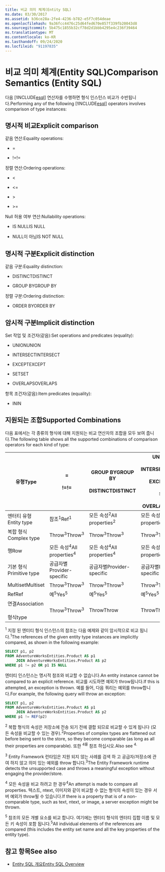 ```yaml
---
title: 비교 의미 체계(Entity SQL)
ms.date: 03/30/2017
ms.assetid: b36ce28a-2fe4-4236-b782-e5f7c054deae
ms.openlocfilehash: 9a36fcc4476c25d64fed670e857f339fb20043d8
ms.sourcegitcommit: 5b475c1855b32cf78d2d1bbb4295e4c236f39464
ms.translationtype: MT
ms.contentlocale: ko-KR
ms.lasthandoff: 09/24/2020
ms.locfileid: "91197835"
---
```

# <a name="comparison-semantics-entity-sql"></a><span data-ttu-id="1958b-102">비교 의미 체계(Entity SQL)</span><span class="sxs-lookup"><span data-stu-id="1958b-102">Comparison Semantics (Entity SQL)</span></span>

<span data-ttu-id="1958b-103">다음 [!INCLUDE[esql](../../../../../../includes/esql-md.md)] 연산자를 수행하면 형식 인스턴스 비교가 수반됩니다.</span><span class="sxs-lookup"><span data-stu-id="1958b-103">Performing any of the following [!INCLUDE[esql](../../../../../../includes/esql-md.md)] operators involves comparison of type instances:</span></span>  
  
## <a name="explicit-comparison"></a><span data-ttu-id="1958b-104">명시적 비교</span><span class="sxs-lookup"><span data-stu-id="1958b-104">Explicit comparison</span></span>  

 <span data-ttu-id="1958b-105">같음 연산:</span><span class="sxs-lookup"><span data-stu-id="1958b-105">Equality operations:</span></span>  
  
- =  
  
- <span data-ttu-id="1958b-106">!=</span><span class="sxs-lookup"><span data-stu-id="1958b-106">!=</span></span>  
  
 <span data-ttu-id="1958b-107">정렬 연산:</span><span class="sxs-lookup"><span data-stu-id="1958b-107">Ordering operations:</span></span>  
  
- <  
  
- \<=  
  
- \>  
  
- \>=  
  
 <span data-ttu-id="1958b-108">Null 허용 여부 연산:</span><span class="sxs-lookup"><span data-stu-id="1958b-108">Nullability operations:</span></span>  
  
- <span data-ttu-id="1958b-109">IS NULL</span><span class="sxs-lookup"><span data-stu-id="1958b-109">IS NULL</span></span>  
  
- <span data-ttu-id="1958b-110">NULL이 아님</span><span class="sxs-lookup"><span data-stu-id="1958b-110">IS NOT NULL</span></span>  
  
## <a name="explicit-distinction"></a><span data-ttu-id="1958b-111">명시적 구분</span><span class="sxs-lookup"><span data-stu-id="1958b-111">Explicit distinction</span></span>  

 <span data-ttu-id="1958b-112">같음 구분:</span><span class="sxs-lookup"><span data-stu-id="1958b-112">Equality distinction:</span></span>  
  
- <span data-ttu-id="1958b-113">DISTINCT</span><span class="sxs-lookup"><span data-stu-id="1958b-113">DISTINCT</span></span>  
  
- <span data-ttu-id="1958b-114">GROUP BY</span><span class="sxs-lookup"><span data-stu-id="1958b-114">GROUP BY</span></span>  
  
 <span data-ttu-id="1958b-115">정렬 구분:</span><span class="sxs-lookup"><span data-stu-id="1958b-115">Ordering distinction:</span></span>  
  
- <span data-ttu-id="1958b-116">ORDER BY</span><span class="sxs-lookup"><span data-stu-id="1958b-116">ORDER BY</span></span>  
  
## <a name="implicit-distinction"></a><span data-ttu-id="1958b-117">암시적 구분</span><span class="sxs-lookup"><span data-stu-id="1958b-117">Implicit distinction</span></span>  

 <span data-ttu-id="1958b-118">Set 작업 및 조건자(같음):</span><span class="sxs-lookup"><span data-stu-id="1958b-118">Set operations and predicates (equality):</span></span>  
  
- <span data-ttu-id="1958b-119">UNION</span><span class="sxs-lookup"><span data-stu-id="1958b-119">UNION</span></span>  
  
- <span data-ttu-id="1958b-120">INTERSECT</span><span class="sxs-lookup"><span data-stu-id="1958b-120">INTERSECT</span></span>  
  
- <span data-ttu-id="1958b-121">EXCEPT</span><span class="sxs-lookup"><span data-stu-id="1958b-121">EXCEPT</span></span>  
  
- <span data-ttu-id="1958b-122">SET</span><span class="sxs-lookup"><span data-stu-id="1958b-122">SET</span></span>  
  
- <span data-ttu-id="1958b-123">OVERLAPS</span><span class="sxs-lookup"><span data-stu-id="1958b-123">OVERLAPS</span></span>  
  
 <span data-ttu-id="1958b-124">항목 조건자(같음):</span><span class="sxs-lookup"><span data-stu-id="1958b-124">Item predicates (equality):</span></span>  
  
- <span data-ttu-id="1958b-125">IN</span><span class="sxs-lookup"><span data-stu-id="1958b-125">IN</span></span>  
  
## <a name="supported-combinations"></a><span data-ttu-id="1958b-126">지원되는 조합</span><span class="sxs-lookup"><span data-stu-id="1958b-126">Supported Combinations</span></span>  

 <span data-ttu-id="1958b-127">다음 표에서는 각 종류의 형식에 대해 지원되는 비교 연산자의 조합을 모두 보여 줍니다.</span><span class="sxs-lookup"><span data-stu-id="1958b-127">The following table shows all the supported combinations of comparison operators for each kind of type:</span></span>  
  
|<span data-ttu-id="1958b-128">**유형**</span><span class="sxs-lookup"><span data-stu-id="1958b-128">**Type**</span></span>|**=**<br /><br /> <span data-ttu-id="1958b-129">**!=**</span><span class="sxs-lookup"><span data-stu-id="1958b-129">**!=**</span></span>|<span data-ttu-id="1958b-130">**GROUP BY**</span><span class="sxs-lookup"><span data-stu-id="1958b-130">**GROUP BY**</span></span><br /><br /> <span data-ttu-id="1958b-131">**DISTINCT**</span><span class="sxs-lookup"><span data-stu-id="1958b-131">**DISTINCT**</span></span>|<span data-ttu-id="1958b-132">**UNION**</span><span class="sxs-lookup"><span data-stu-id="1958b-132">**UNION**</span></span><br /><br /> <span data-ttu-id="1958b-133">**INTERSECT**</span><span class="sxs-lookup"><span data-stu-id="1958b-133">**INTERSECT**</span></span><br /><br /> <span data-ttu-id="1958b-134">**EXCEPT**</span><span class="sxs-lookup"><span data-stu-id="1958b-134">**EXCEPT**</span></span><br /><br /> <span data-ttu-id="1958b-135">**SET**</span><span class="sxs-lookup"><span data-stu-id="1958b-135">**SET**</span></span><br /><br /> <span data-ttu-id="1958b-136">**OVERLAPS**</span><span class="sxs-lookup"><span data-stu-id="1958b-136">**OVERLAPS**</span></span>|<span data-ttu-id="1958b-137">**IN**</span><span class="sxs-lookup"><span data-stu-id="1958b-137">**IN**</span></span>|<span data-ttu-id="1958b-138">**<   <=**</span><span class="sxs-lookup"><span data-stu-id="1958b-138">**<   <=**</span></span><br /><br /> <span data-ttu-id="1958b-139">**>   >=**</span><span class="sxs-lookup"><span data-stu-id="1958b-139">**>   >=**</span></span>|<span data-ttu-id="1958b-140">**ORDER BY**</span><span class="sxs-lookup"><span data-stu-id="1958b-140">**ORDER BY**</span></span>|<span data-ttu-id="1958b-141">**IS NULL**</span><span class="sxs-lookup"><span data-stu-id="1958b-141">**IS NULL**</span></span><br /><br /> <span data-ttu-id="1958b-142">**NULL이 아님**</span><span class="sxs-lookup"><span data-stu-id="1958b-142">**IS NOT NULL**</span></span>|  
|-|-|-|-|-|-|-|-|  
|<span data-ttu-id="1958b-143">엔터티 유형</span><span class="sxs-lookup"><span data-stu-id="1958b-143">Entity type</span></span>|<span data-ttu-id="1958b-144">참조<sup>1</sup></span><span class="sxs-lookup"><span data-stu-id="1958b-144">Ref<sup>1</sup></span></span>|<span data-ttu-id="1958b-145">모든 속성<sup>2</sup></span><span class="sxs-lookup"><span data-stu-id="1958b-145">All properties<sup>2</sup></span></span>|<span data-ttu-id="1958b-146">모든 속성<sup>2</sup></span><span class="sxs-lookup"><span data-stu-id="1958b-146">All properties<sup>2</sup></span></span>|<span data-ttu-id="1958b-147">모든 속성<sup>2</sup></span><span class="sxs-lookup"><span data-stu-id="1958b-147">All properties<sup>2</sup></span></span>|<span data-ttu-id="1958b-148">Throw<sup>3</sup></span><span class="sxs-lookup"><span data-stu-id="1958b-148">Throw<sup>3</sup></span></span>|<span data-ttu-id="1958b-149">Throw<sup>3</sup></span><span class="sxs-lookup"><span data-stu-id="1958b-149">Throw<sup>3</sup></span></span>|<span data-ttu-id="1958b-150">참조<sup>1</sup></span><span class="sxs-lookup"><span data-stu-id="1958b-150">Ref<sup>1</sup></span></span>|  
|<span data-ttu-id="1958b-151">복합 형식</span><span class="sxs-lookup"><span data-stu-id="1958b-151">Complex type</span></span>|<span data-ttu-id="1958b-152">Throw<sup>3</sup></span><span class="sxs-lookup"><span data-stu-id="1958b-152">Throw<sup>3</sup></span></span>|<span data-ttu-id="1958b-153">Throw<sup>3</sup></span><span class="sxs-lookup"><span data-stu-id="1958b-153">Throw<sup>3</sup></span></span>|<span data-ttu-id="1958b-154">Throw<sup>3</sup></span><span class="sxs-lookup"><span data-stu-id="1958b-154">Throw<sup>3</sup></span></span>|<span data-ttu-id="1958b-155">Throw<sup>3</sup></span><span class="sxs-lookup"><span data-stu-id="1958b-155">Throw<sup>3</sup></span></span>|<span data-ttu-id="1958b-156">Throw<sup>3</sup></span><span class="sxs-lookup"><span data-stu-id="1958b-156">Throw<sup>3</sup></span></span>|<span data-ttu-id="1958b-157">Throw<sup>3</sup></span><span class="sxs-lookup"><span data-stu-id="1958b-157">Throw<sup>3</sup></span></span>|<span data-ttu-id="1958b-158">Throw<sup>3</sup></span><span class="sxs-lookup"><span data-stu-id="1958b-158">Throw<sup>3</sup></span></span>|  
|<span data-ttu-id="1958b-159">행</span><span class="sxs-lookup"><span data-stu-id="1958b-159">Row</span></span>|<span data-ttu-id="1958b-160">모든 속성<sup>4</sup></span><span class="sxs-lookup"><span data-stu-id="1958b-160">All properties<sup>4</sup></span></span>|<span data-ttu-id="1958b-161">모든 속성<sup>4</sup></span><span class="sxs-lookup"><span data-stu-id="1958b-161">All properties<sup>4</sup></span></span>|<span data-ttu-id="1958b-162">모든 속성<sup>4</sup></span><span class="sxs-lookup"><span data-stu-id="1958b-162">All properties<sup>4</sup></span></span>|<span data-ttu-id="1958b-163">Throw<sup>3</sup></span><span class="sxs-lookup"><span data-stu-id="1958b-163">Throw<sup>3</sup></span></span>|<span data-ttu-id="1958b-164">Throw<sup>3</sup></span><span class="sxs-lookup"><span data-stu-id="1958b-164">Throw<sup>3</sup></span></span>|<span data-ttu-id="1958b-165">모든 속성<sup>4</sup></span><span class="sxs-lookup"><span data-stu-id="1958b-165">All properties<sup>4</sup></span></span>|<span data-ttu-id="1958b-166">Throw<sup>3</sup></span><span class="sxs-lookup"><span data-stu-id="1958b-166">Throw<sup>3</sup></span></span>|  
|<span data-ttu-id="1958b-167">기본 형식</span><span class="sxs-lookup"><span data-stu-id="1958b-167">Primitive type</span></span>|<span data-ttu-id="1958b-168">공급자별</span><span class="sxs-lookup"><span data-stu-id="1958b-168">Provider-specific</span></span>|<span data-ttu-id="1958b-169">공급자별</span><span class="sxs-lookup"><span data-stu-id="1958b-169">Provider-specific</span></span>|<span data-ttu-id="1958b-170">공급자별</span><span class="sxs-lookup"><span data-stu-id="1958b-170">Provider-specific</span></span>|<span data-ttu-id="1958b-171">공급자별</span><span class="sxs-lookup"><span data-stu-id="1958b-171">Provider-specific</span></span>|<span data-ttu-id="1958b-172">공급자별</span><span class="sxs-lookup"><span data-stu-id="1958b-172">Provider-specific</span></span>|<span data-ttu-id="1958b-173">공급자별</span><span class="sxs-lookup"><span data-stu-id="1958b-173">Provider-specific</span></span>|<span data-ttu-id="1958b-174">공급자별</span><span class="sxs-lookup"><span data-stu-id="1958b-174">Provider-specific</span></span>|  
|<span data-ttu-id="1958b-175">Multiset</span><span class="sxs-lookup"><span data-stu-id="1958b-175">Multiset</span></span>|<span data-ttu-id="1958b-176">Throw<sup>3</sup></span><span class="sxs-lookup"><span data-stu-id="1958b-176">Throw<sup>3</sup></span></span>|<span data-ttu-id="1958b-177">Throw<sup>3</sup></span><span class="sxs-lookup"><span data-stu-id="1958b-177">Throw<sup>3</sup></span></span>|<span data-ttu-id="1958b-178">Throw<sup>3</sup></span><span class="sxs-lookup"><span data-stu-id="1958b-178">Throw<sup>3</sup></span></span>|<span data-ttu-id="1958b-179">Throw<sup>3</sup></span><span class="sxs-lookup"><span data-stu-id="1958b-179">Throw<sup>3</sup></span></span>|<span data-ttu-id="1958b-180">Throw<sup>3</sup></span><span class="sxs-lookup"><span data-stu-id="1958b-180">Throw<sup>3</sup></span></span>|<span data-ttu-id="1958b-181">Throw<sup>3</sup></span><span class="sxs-lookup"><span data-stu-id="1958b-181">Throw<sup>3</sup></span></span>|<span data-ttu-id="1958b-182">Throw<sup>3</sup></span><span class="sxs-lookup"><span data-stu-id="1958b-182">Throw<sup>3</sup></span></span>|  
|<span data-ttu-id="1958b-183">Ref</span><span class="sxs-lookup"><span data-stu-id="1958b-183">Ref</span></span>|<span data-ttu-id="1958b-184">예<sup>5</sup></span><span class="sxs-lookup"><span data-stu-id="1958b-184">Yes<sup>5</sup></span></span>|<span data-ttu-id="1958b-185">예<sup>5</sup></span><span class="sxs-lookup"><span data-stu-id="1958b-185">Yes<sup>5</sup></span></span>|<span data-ttu-id="1958b-186">예<sup>5</sup></span><span class="sxs-lookup"><span data-stu-id="1958b-186">Yes<sup>5</sup></span></span>|<span data-ttu-id="1958b-187">예<sup>5</sup></span><span class="sxs-lookup"><span data-stu-id="1958b-187">Yes<sup>5</sup></span></span>|<span data-ttu-id="1958b-188">Throw</span><span class="sxs-lookup"><span data-stu-id="1958b-188">Throw</span></span>|<span data-ttu-id="1958b-189">Throw</span><span class="sxs-lookup"><span data-stu-id="1958b-189">Throw</span></span>|<span data-ttu-id="1958b-190">예<sup>5</sup></span><span class="sxs-lookup"><span data-stu-id="1958b-190">Yes<sup>5</sup></span></span>|  
|<span data-ttu-id="1958b-191">연결</span><span class="sxs-lookup"><span data-stu-id="1958b-191">Association</span></span><br /><br /> <span data-ttu-id="1958b-192">형식</span><span class="sxs-lookup"><span data-stu-id="1958b-192">type</span></span>|<span data-ttu-id="1958b-193">Throw<sup>3</sup></span><span class="sxs-lookup"><span data-stu-id="1958b-193">Throw<sup>3</sup></span></span>|<span data-ttu-id="1958b-194">Throw</span><span class="sxs-lookup"><span data-stu-id="1958b-194">Throw</span></span>|<span data-ttu-id="1958b-195">Throw</span><span class="sxs-lookup"><span data-stu-id="1958b-195">Throw</span></span>|<span data-ttu-id="1958b-196">Throw</span><span class="sxs-lookup"><span data-stu-id="1958b-196">Throw</span></span>|<span data-ttu-id="1958b-197">Throw<sup>3</sup></span><span class="sxs-lookup"><span data-stu-id="1958b-197">Throw<sup>3</sup></span></span>|<span data-ttu-id="1958b-198">Throw<sup>3</sup></span><span class="sxs-lookup"><span data-stu-id="1958b-198">Throw<sup>3</sup></span></span>|<span data-ttu-id="1958b-199">Throw<sup>3</sup></span><span class="sxs-lookup"><span data-stu-id="1958b-199">Throw<sup>3</sup></span></span>|  
  
 <span data-ttu-id="1958b-200"><sup>1</sup> 지정 된 엔터티 형식 인스턴스의 참조는 다음 예제와 같이 암시적으로 비교 됩니다.</span><span class="sxs-lookup"><span data-stu-id="1958b-200"><sup>1</sup>The references of the given entity type instances are implicitly compared, as shown in the following example:</span></span>  
  
```sql  
SELECT p1, p2
FROM AdventureWorksEntities.Product AS p1
     JOIN AdventureWorksEntities.Product AS p2
WHERE p1 != p2 OR p1 IS NULL  
```  
  
 <span data-ttu-id="1958b-201">엔터티 인스턴스는 명시적 참조와 비교할 수 없습니다.</span><span class="sxs-lookup"><span data-stu-id="1958b-201">An entity instance cannot be compared to an explicit reference.</span></span> <span data-ttu-id="1958b-202">비교를 시도하면 예외가 throw됩니다.</span><span class="sxs-lookup"><span data-stu-id="1958b-202">If this is attempted, an exception is thrown.</span></span> <span data-ttu-id="1958b-203">예를 들어, 다음 쿼리는 예외를 throw합니다.</span><span class="sxs-lookup"><span data-stu-id="1958b-203">For example, the following query will throw an exception:</span></span>  
  
```sql  
SELECT p1, p2
FROM AdventureWorksEntities.Product AS p1
     JOIN AdventureWorksEntities.Product AS p2
WHERE p1 != REF(p2)  
```  
  
 <span data-ttu-id="1958b-204"><sup>2</sup> 복합 형식의 속성은 저장소에 전송 되기 전에 결합 되므로 비교할 수 있게 됩니다 (모든 속성을 비교할 수 있는 경우).</span><span class="sxs-lookup"><span data-stu-id="1958b-204"><sup>2</sup>Properties of complex types are flattened out before being sent to the store, so they become comparable (as long as all their properties are comparable).</span></span> <span data-ttu-id="1958b-205">또한 <sup>4를</sup> 참조 하십시오.</span><span class="sxs-lookup"><span data-stu-id="1958b-205">Also see <sup>4.</sup></span></span>  
  
 <span data-ttu-id="1958b-206"><sup>3</sup> Entity Framework 런타임은 지원 되지 않는 사례를 검색 하 고 공급자/저장소에 관여 하지 않고 의미 있는 예외를 throw 합니다.</span><span class="sxs-lookup"><span data-stu-id="1958b-206"><sup>3</sup>The Entity Framework runtime detects the unsupported case and throws a meaningful exception without engaging the provider/store.</span></span>  
  
 <span data-ttu-id="1958b-207"><sup>4</sup> 모든 속성을 비교 하려고 한 경우</span><span class="sxs-lookup"><span data-stu-id="1958b-207"><sup>4</sup>An attempt is made to compare all properties.</span></span> <span data-ttu-id="1958b-208">텍스트, ntext, 이미지와 같이 비교할 수 없는 형식의 속성이 있는 경우 서버 예외가 throw될 수 있습니다.</span><span class="sxs-lookup"><span data-stu-id="1958b-208">If there is a property that is of a non-comparable type, such as text, ntext, or image, a server exception might be thrown.</span></span>  
  
 <span data-ttu-id="1958b-209"><sup>5</sup> 참조의 모든 개별 요소를 비교 합니다. 여기에는 엔터티 형식의 엔터티 집합 이름 및 모든 키 속성이 포함 됩니다.</span><span class="sxs-lookup"><span data-stu-id="1958b-209"><sup>5</sup>All individual elements of the references are compared (this includes the entity set name and all the key properties of the entity type).</span></span>  
  
## <a name="see-also"></a><span data-ttu-id="1958b-210">참고 항목</span><span class="sxs-lookup"><span data-stu-id="1958b-210">See also</span></span>

- [<span data-ttu-id="1958b-211">Entity SQL 개요</span><span class="sxs-lookup"><span data-stu-id="1958b-211">Entity SQL Overview</span></span>](entity-sql-overview.md)
